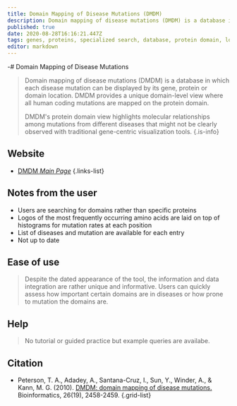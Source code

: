 ```yaml
---
title: Domain Mapping of Disease Mutations (DMDM)
description: Domain mapping of disease mutations (DMDM) is a database in which each disease mutation can be displayed by its gene, protein or domain location.
published: true
date: 2020-08-28T16:16:21.447Z
tags: genes, proteins, specialized search, database, protein domain, logo, mutant
editor: markdown
---
```



-# Domain Mapping of Disease Mutations

> Domain mapping of disease mutations (DMDM) is a database in which each disease mutation can be displayed by its gene, protein or domain location. DMDM provides a unique domain-level view where all human coding mutations are mapped on the protein domain.
>
> DMDM's protein domain view highlights molecular relationships among mutations from different diseases that might not be clearly observed with traditional gene-centric visualization tools.
{.is-info}

 

## Website 

- [DMDM *Main Page*](http://bioinf.umbc.edu/dmdm/)
 {.links-list}

## Notes from the user
 - Users are searching for domains rather than specific proteins
 - Logos of the most frequently occurring amino acids are laid on top of histograms for mutation rates at each position
 - List of diseases and mutation are available for each entry
 - Not up to date

 
## Ease of use
> Despite the dated appearance of the tool, the information and data integration are rather unique and informative. Users can quickly assess how important certain domains are in diseases or how prone to mutation the domains are.


## Help
> No tutorial or guided practice but example queries are availabe.


## Citation 

- Peterson, T. A., Adadey, A., Santana-Cruz, I., Sun, Y., Winder, A., & Kann, M. G. (2010). [DMDM: domain mapping of disease mutations.](https://academic.oup.com/bioinformatics/article/26/19/2458/229387) Bioinformatics, 26(19), 2458-2459.
{.grid-list}